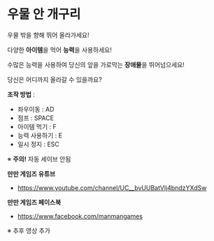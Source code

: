 # 우물 안 개구리

우물 밖을 향해 뛰어 올라가세요!

다양한 <b>아이템</b>을 먹어 <b>능력</b>을 사용하세요!

수많은 능력을 사용하여 당신의 앞을 가로막는 <b>장애물</b>을 뛰어넘으세요!

당신은 어디까지 올라갈 수 있을까요?

<b>조작 방법</b> :
  - 좌우이동 : AD
  - 점프 : SPACE
  - 아이템 먹기 : F
  - 능력 사용하기 : E
  - 일시 정지 : ESC
  
  ※ <b>주의!</b> 자동 세이브 안됨
  
  
  <b>만만 게임즈 유튜브</b>
   - https://www.youtube.com/channel/UC__bvUUBatVlj4bndzYXdSw
   
   <b>만만 게임즈 페이스북</b>
   - https://www.facebook.com/manmangames
   
   
   ※ 추후 영상 추가
